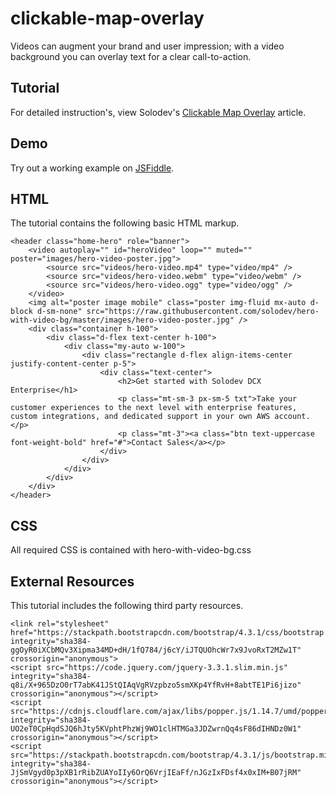 # clickable-map-overlay
Videos can augment your brand and user impression; with a video background you can overlay text for a clear call-to-action.

## Tutorial
For detailed instruction's, view Solodev's [Clickable Map Overlay](https://www.solodev.com/blog/web-design/clickable-map-overlay.stml) article.

## Demo
  		  
Try out a working example on [JSFiddle](https://jsfiddle.net/solodev/y7monw0h/20).

## HTML

The tutorial contains the following basic HTML markup.

```
<header class="home-hero" role="banner">
	<video autoplay="" id="heroVideo" loop="" muted="" poster="images/hero-video-poster.jpg">
    	<source src="videos/hero-video.mp4" type="video/mp4" />
        <source src="videos/hero-video.webm" type="video/webm" />
        <source src="videos/hero-video.ogg" type="video/ogg" />
    </video>
	<img alt="poster image mobile" class="poster img-fluid mx-auto d-block d-sm-none" src="https://raw.githubusercontent.com/solodev/hero-with-video-bg/master/images/hero-video-poster.jpg" />
	<div class="container h-100">
		<div class="d-flex text-center h-100">
			<div class="my-auto w-100">
				<div class="rectangle d-flex align-items-center justify-content-center p-5">
					<div class="text-center">
						<h2>Get started with Solodev DCX Enterprise</h1>
						<p class="mt-sm-3 px-sm-5 txt">Take your customer experiences to the next level with enterprise features, custom integrations, and dedicated support in your own AWS account.</p>
						<p class="mt-3"><a class="btn text-uppercase font-weight-bold" href="#">Contact Sales</a></p>
					</div>
				</div>
			</div>
		</div>
	</div>
</header>
```

## CSS
All required CSS is contained with hero-with-video-bg.css

## External Resources
This tutorial includes the following third party resources.

```
<link rel="stylesheet" href="https://stackpath.bootstrapcdn.com/bootstrap/4.3.1/css/bootstrap.min.css" integrity="sha384-ggOyR0iXCbMQv3Xipma34MD+dH/1fQ784/j6cY/iJTQUOhcWr7x9JvoRxT2MZw1T" crossorigin="anonymous">
<script src="https://code.jquery.com/jquery-3.3.1.slim.min.js" integrity="sha384-q8i/X+965DzO0rT7abK41JStQIAqVgRVzpbzo5smXKp4YfRvH+8abtTE1Pi6jizo" crossorigin="anonymous"></script>
<script src="https://cdnjs.cloudflare.com/ajax/libs/popper.js/1.14.7/umd/popper.min.js" integrity="sha384-UO2eT0CpHqdSJQ6hJty5KVphtPhzWj9WO1clHTMGa3JDZwrnQq4sF86dIHNDz0W1" crossorigin="anonymous"></script>
<script src="https://stackpath.bootstrapcdn.com/bootstrap/4.3.1/js/bootstrap.min.js" integrity="sha384-JjSmVgyd0p3pXB1rRibZUAYoIIy6OrQ6VrjIEaFf/nJGzIxFDsf4x0xIM+B07jRM" crossorigin="anonymous"></script>
```
